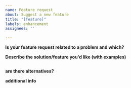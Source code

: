 ```yaml
---
name: Feature request
about: Suggest a new feature
title: "[feature]"
labels: enhancement
assignees: ''

---
```


**Is your feature request related to a problem and which?**

**Describe the solution/feature you'd like (with examples)**
```julia

```

**are there alternatives?**

**additional info**
